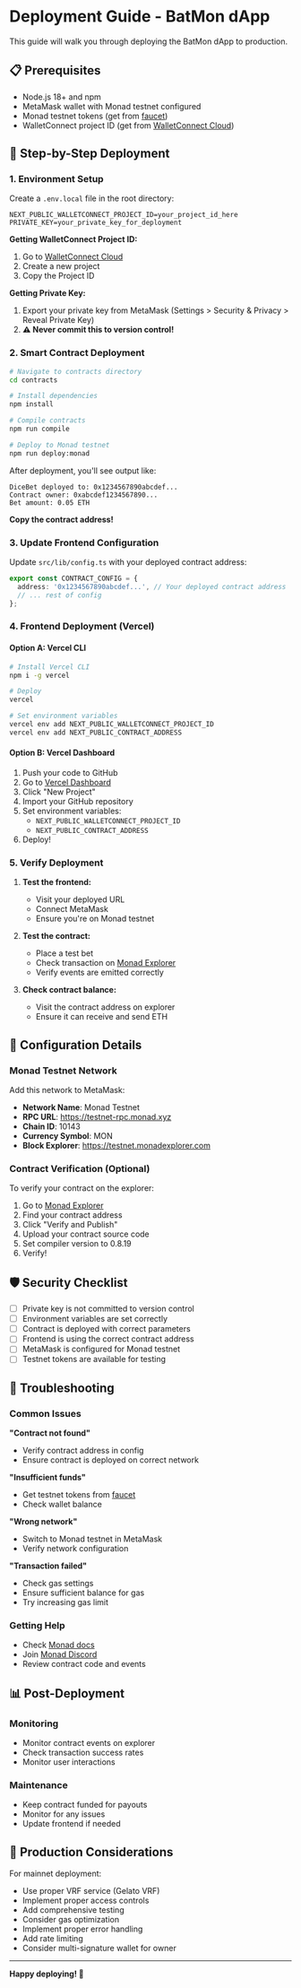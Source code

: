 # Deployment Guide - BatMon dApp

This guide will walk you through deploying the BatMon dApp to production.

## 📋 Prerequisites

- Node.js 18+ and npm
- MetaMask wallet with Monad testnet configured
- Monad testnet tokens (get from [faucet](https://faucet.monad.xyz))
- WalletConnect project ID (get from [WalletConnect Cloud](https://cloud.walletconnect.com/))

## 🚀 Step-by-Step Deployment

### 1. Environment Setup

Create a `.env.local` file in the root directory:

```env
NEXT_PUBLIC_WALLETCONNECT_PROJECT_ID=your_project_id_here
PRIVATE_KEY=your_private_key_for_deployment
```

**Getting WalletConnect Project ID:**
1. Go to [WalletConnect Cloud](https://cloud.walletconnect.com/)
2. Create a new project
3. Copy the Project ID

**Getting Private Key:**
1. Export your private key from MetaMask (Settings > Security & Privacy > Reveal Private Key)
2. **⚠️ Never commit this to version control!**

### 2. Smart Contract Deployment

```bash
# Navigate to contracts directory
cd contracts

# Install dependencies
npm install

# Compile contracts
npm run compile

# Deploy to Monad testnet
npm run deploy:monad
```

After deployment, you'll see output like:
```
DiceBet deployed to: 0x1234567890abcdef...
Contract owner: 0xabcdef1234567890...
Bet amount: 0.05 ETH
```

**Copy the contract address!**

### 3. Update Frontend Configuration

Update `src/lib/config.ts` with your deployed contract address:

```typescript
export const CONTRACT_CONFIG = {
  address: '0x1234567890abcdef...', // Your deployed contract address
  // ... rest of config
};
```

### 4. Frontend Deployment (Vercel)

#### Option A: Vercel CLI
```bash
# Install Vercel CLI
npm i -g vercel

# Deploy
vercel

# Set environment variables
vercel env add NEXT_PUBLIC_WALLETCONNECT_PROJECT_ID
vercel env add NEXT_PUBLIC_CONTRACT_ADDRESS
```

#### Option B: Vercel Dashboard
1. Push your code to GitHub
2. Go to [Vercel Dashboard](https://vercel.com/dashboard)
3. Click "New Project"
4. Import your GitHub repository
5. Set environment variables:
   - `NEXT_PUBLIC_WALLETCONNECT_PROJECT_ID`
   - `NEXT_PUBLIC_CONTRACT_ADDRESS`
6. Deploy!

### 5. Verify Deployment

1. **Test the frontend:**
   - Visit your deployed URL
   - Connect MetaMask
   - Ensure you're on Monad testnet

2. **Test the contract:**
   - Place a test bet
   - Check transaction on [Monad Explorer](https://testnet.monadexplorer.com)
   - Verify events are emitted correctly

3. **Check contract balance:**
   - Visit the contract address on explorer
   - Ensure it can receive and send ETH

## 🔧 Configuration Details

### Monad Testnet Network
Add this network to MetaMask:
- **Network Name**: Monad Testnet
- **RPC URL**: https://testnet-rpc.monad.xyz
- **Chain ID**: 10143
- **Currency Symbol**: MON
- **Block Explorer**: https://testnet.monadexplorer.com

### Contract Verification (Optional)
To verify your contract on the explorer:

1. Go to [Monad Explorer](https://testnet.monadexplorer.com)
2. Find your contract address
3. Click "Verify and Publish"
4. Upload your contract source code
5. Set compiler version to 0.8.19
6. Verify!

## 🛡️ Security Checklist

- [ ] Private key is not committed to version control
- [ ] Environment variables are set correctly
- [ ] Contract is deployed with correct parameters
- [ ] Frontend is using the correct contract address
- [ ] MetaMask is configured for Monad testnet
- [ ] Testnet tokens are available for testing

## 🐛 Troubleshooting

### Common Issues

**"Contract not found"**
- Verify contract address in config
- Ensure contract is deployed on correct network

**"Insufficient funds"**
- Get testnet tokens from [faucet](https://faucet.monad.xyz)
- Check wallet balance

**"Wrong network"**
- Switch to Monad testnet in MetaMask
- Verify network configuration

**"Transaction failed"**
- Check gas settings
- Ensure sufficient balance for gas
- Try increasing gas limit

### Getting Help

- Check [Monad docs](https://docs.monad.xyz/)
- Join [Monad Discord](https://discord.gg/monad)
- Review contract code and events

## 📊 Post-Deployment

### Monitoring
- Monitor contract events on explorer
- Check transaction success rates
- Monitor user interactions

### Maintenance
- Keep contract funded for payouts
- Monitor for any issues
- Update frontend if needed

## 🎯 Production Considerations

For mainnet deployment:
- Use proper VRF service (Gelato VRF)
- Implement proper access controls
- Add comprehensive testing
- Consider gas optimization
- Implement proper error handling
- Add rate limiting
- Consider multi-signature wallet for owner

---

**Happy deploying! 🚀**

